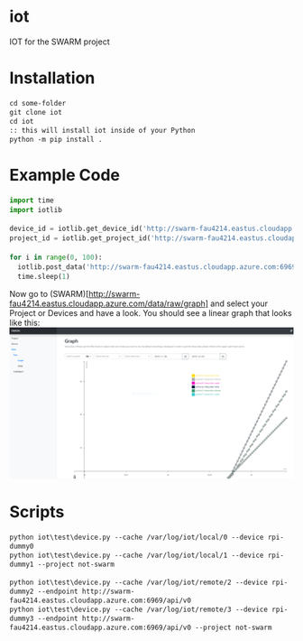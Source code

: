 # iot
IOT for the SWARM project


# Installation
```batch
cd some-folder
git clone iot
cd iot
:: this will install iot inside of your Python
python -m pip install .
```

# Example Code
```python
import time
import iotlib

device_id = iotlib.get_device_id('http://swarm-fau4214.eastus.cloudapp.azure.com:6969/api/v0/device', 'example-device', 'example', 'example-device-id', metadata=dict(testing=True, fake_data=True))
project_id = iotlib.get_project_id('http://swarm-fau4214.eastus.cloudapp.azure.com:6969/api/v0/project', 'example', 'example-project-id')

for i in range(0, 100):
  iotlib.post_data('http://swarm-fau4214.eastus.cloudapp.azure.com:6969/api/v0/raw_data', device_id, project_id, dict(supid=i + 2, hehe=i * 2, lelelele=i * 3 / 2))
  time.sleep(1)
```
Now go to (SWARM)[http://swarm-fau4214.eastus.cloudapp.azure.com/data/raw/graph] and select your Project or Devices and have a look. You should see a linear graph that looks like this: ![example-graph](./img/example.png)



# Scripts
```batch
python iot\test\device.py --cache /var/log/iot/local/0 --device rpi-dummy0
python iot\test\device.py --cache /var/log/iot/local/1 --device rpi-dummy1 --project not-swarm

python iot\test\device.py --cache /var/log/iot/remote/2 --device rpi-dummy2 --endpoint http://swarm-fau4214.eastus.cloudapp.azure.com:6969/api/v0
python iot\test\device.py --cache /var/log/iot/remote/3 --device rpi-dummy3 --endpoint http://swarm-fau4214.eastus.cloudapp.azure.com:6969/api/v0 --project not-swarm
```
